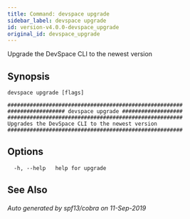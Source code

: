 ```yaml
---
title: Command: devspace upgrade
sidebar_label: devspace upgrade
id: version-v4.0.0-devspace_upgrade
original_id: devspace_upgrade
---
```



Upgrade the DevSpace CLI to the newest version

## Synopsis


```
devspace upgrade [flags]
```

```
#######################################################
################## devspace upgrade ###################
#######################################################
Upgrades the DevSpace CLI to the newest version
#######################################################
```
## Options

```
  -h, --help   help for upgrade
```

## See Also

###### Auto generated by spf13/cobra on 11-Sep-2019
